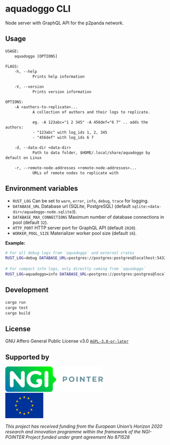 # aquadoggo CLI

Node server with GraphQL API for the p2panda network.

## Usage

```
USAGE:
    aquadoggo [OPTIONS]

FLAGS:
    -h, --help
            Prints help information

    -V, --version
            Prints version information

OPTIONS:
    -A <authors-to-replicate>...
            A collection of authors and their logs to replicate.

            eg. -A 123abc="1 2 345" -A 456def="6 7" .. adds the authors:
            - "123abc" with log_ids 1, 2, 345
            - "456def" with log_ids 6 7

    -d, --data-dir <data-dir>
            Path to data folder, $HOME/.local/share/aquadoggo by default on Linux

    -r, --remote-node-addresses <remote-node-addresses>...
            URLs of remote nodes to replicate with
```

## Environment variables

* `RUST_LOG` Can be set to `warn`, `error`, `info`, `debug`, `trace` for logging.
* `DATABASE_URL` Database url (SQLite, PostgreSQL) (default `sqlite:<data-dir>/aquadoggo-node.sqlite3`).
* `DATABASE_MAX_CONNECTIONS` Maximum number of database connections in pool (default `32`).
* `HTTP_PORT` HTTP server port for GraphQL API (default `2020`).
* `WORKER_POOL_SIZE` Materializer worker pool size (default `16`).

**Example:**

```bash
# For all debug logs from `aquadoggo` and external crates
RUST_LOG=debug DATABASE_URL=postgres://postgres:postgres@localhost:5432/db ./aquadoggo

# For compact info logs, only directly coming from `aquadoggo`
RUST_LOG=aquadoggo=info DATABASE_URL=postgres://postgres:postgres@localhost:5432/db ./aquadoggo
```

## Development

```bash
cargo run
cargo test
cargo build
```

## License

GNU Affero General Public License v3.0 [`AGPL-3.0-or-later`](LICENSE)

## Supported by

<img src="https://raw.githubusercontent.com/p2panda/.github/main/assets/ngi-logo.png" width="auto" height="80px"><br />
<img src="https://raw.githubusercontent.com/p2panda/.github/main/assets/eu-flag-logo.png" width="auto" height="80px">

*This project has received funding from the European Union’s Horizon 2020 research and innovation programme within the framework of the NGI-POINTER Project funded under grant agreement No 871528*
